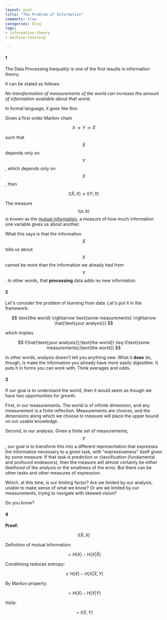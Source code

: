 ```yaml
---
layout: post
title: "The Problem of Information"
comments: true
categories: blog
tags:
- information-theory
- machine-learning

---
```


#### 1

The Data Processing Inequality is one of the first results in information theory.

It can be stated as follows:

*No transformation of measurements of the world can increase the amount of information available about that world.*

In formal language, it goes like this:

Given a first-order Markov chain

$$
X \rightarrow Y \rightarrow \hat{X}
$$

such that $$\hat{X}$$ depends only on $$Y$$, which depends only on $$X$$, then

$$
I(\hat{X};X) \leq I(Y;X)
$$

The measure $$I(a,b)$$ is known as the [mutual information](https://en.wikipedia.org/wiki/Mutual_information), a measure of how much information one variable gives us about another.

What this says is that the information $$\hat{X}$$ tells us about $$X$$ cannot be more than the information we already had from $$Y$$. In other words, that **processing** data adds no new information.

#### 2

Let's consider the problem of learning from data. Let's put it in the framework:

$$
\text{the world} \rightarrow \text{some measurements} \rightarrow \hat{\text{your analysis}}
$$

which implies

$$
I(\hat{\text{your analysis}};\text{the world}) \leq I(\text{some measurements};\text{the world})
$$

In other words, analysis doesn't tell you anything new. What it **does** do, though, is make the information you already have more easily digestible. It puts it in forms you can work with. Think averages and odds.

#### 3

If our goal is to understand the world, then it would seem as though we have two opportunities for growth.

First, in our measurements. The world is of infinite dimension, and any measurement is a finite reflection. Measurements are choices, and the dimensions along which we choose to measure will place the upper bound on our usable knowledge.

Second, in our analysis. Given a finite set of measurements, $$Y$$, our goal is to transform this into a different representation that expresses the information necessary to a given task, with "expressiveness" itself given by some measure. If that task is prediction or classification (fundamental and profound endeavors), then the measure will almost certainly be either likelihood of the analysis or the smallness of the error. But there can be other tasks and other measures of expression.

Which, at this time, is our limiting factor? Are we limited by our analysis, unable to make sense of what we know? Or are we limited by our measurements, trying to navigate with skewed vision?

Do you know?

#### 4

**Proof:**

$$
I(\hat{X};X)
$$

Definition of mutual information:

$$
= H(X) - H(X|\hat{X})
$$

Conditining reduces entropy:

$$
\leq H(X) - H(X|\hat{X}, Y)
$$

By Markov property:

$$
= H(X) - H(X|Y)
$$

Voila:

$$
= I(X,Y)
$$